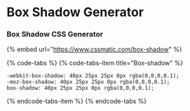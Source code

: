 # Box Shadow Generator

### Box Shadow CSS Generator

{% embed url="https://www.cssmatic.com/box-shadow" %}

{% code-tabs %}
{% code-tabs-item title="Box-shadow" %}
```text
-webkit-box-shadow: 40px 25px 25px 0px rgba(0,0,0,0.1); 
-moz-box-shadow: 40px 25px 25px 0px rgba(0,0,0,0.1); 
box-shadow: 40px 25px 25px 0px rgba(0,0,0,0.1);

```
{% endcode-tabs-item %}
{% endcode-tabs %}

